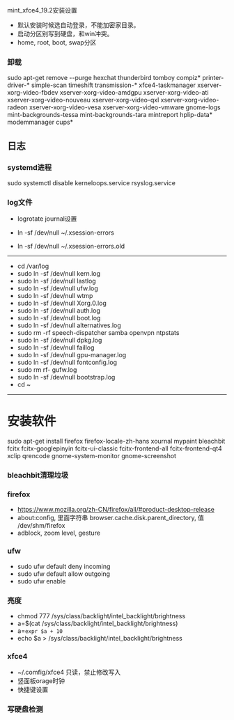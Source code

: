 mint_xfce4_19.2安装设置

- 默认安装时候选自动登录，不能加密家目录。
- 启动分区别写到硬盘，和win冲突。
- home, root, boot, swap分区


### 卸载
sudo apt-get remove --purge hexchat thunderbird tomboy compiz* printer-driver-* simple-scan timeshift transmission-* xfce4-taskmanager xserver-xorg-video-fbdev xserver-xorg-video-amdgpu xserver-xorg-video-ati xserver-xorg-video-nouveau xserver-xorg-video-qxl xserver-xorg-video-radeon xserver-xorg-video-vesa xserver-xorg-video-vmware gnome-logs mint-backgrounds-tessa mint-backgrounds-tara mintreport hplip-data* modemmanager cups*

## 日志


### systemd进程
sudo systemctl disable kerneloops.service rsyslog.service 


### log文件
- logrotate journal设置


- ln -sf /dev/null ~/.xsession-errors
- ln -sf /dev/null ~/.xsession-errors.old



---
- cd /var/log
- sudo ln -sf /dev/null kern.log
- sudo ln -sf /dev/null lastlog
- sudo ln -sf /dev/null ufw.log
- sudo ln -sf /dev/null wtmp
- sudo ln -sf /dev/null Xorg.0.log
- sudo ln -sf /dev/null auth.log
- sudo ln -sf /dev/null boot.log
- sudo ln -sf /dev/null alternatives.log
- sudo rm -rf speech-dispatcher samba openvpn ntpstats
- sudo ln -sf /dev/null dpkg.log
- sudo ln -sf /dev/null faillog
- sudo ln -sf /dev/null gpu-manager.log
- sudo ln -sf /dev/null fontconfig.log
- sudo rm rf- gufw.log
- sudo ln -sf /dev/null bootstrap.log
- cd ~

---

# 安装软件
sudo apt-get install firefox firefox-locale-zh-hans xournal mypaint bleachbit fcitx fcitx-googlepinyin fcitx-ui-classic fcitx-frontend-all fcitx-frontend-qt4 xclip qrencode gnome-system-monitor gnome-screenshot 

### bleachbit清理垃圾

### firefox 
- https://www.mozilla.org/zh-CN/firefox/all/#product-desktop-release
- about:config, 里面字符串 browser.cache.disk.parent_directory, 值 /dev/shm/firefox
- adblock, zoom level, gesture

### ufw
- sudo ufw default deny incoming
- sudo ufw default allow outgoing
- sudo ufw enable

### 亮度
- chmod 777 /sys/class/backlight/intel_backlight/brightness
- a=$(cat /sys/class/backlight/intel_backlight/brightness)
- a=`expr $a + 10`
- echo $a > /sys/class/backlight/intel_backlight/brightness

### xfce4
- ~/.comfig/xfce4 只读，禁止修改写入
- 竖面板orage时钟
- 快捷键设置

### 写硬盘检测 

